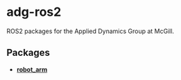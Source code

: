 # adg-ros2
ROS2 packages for the Applied Dynamics Group at McGill.

## Packages
* **[robot_arm](robot_arm/README.md)**